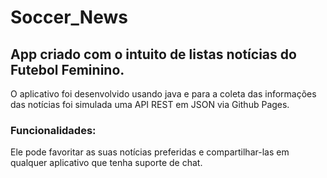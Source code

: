 # Soccer_News

## App criado com o intuito de listas notícias do Futebol Feminino.
O aplicativo foi desenvolvido usando java e para a coleta das informações das notícias foi simulada  uma API REST em  JSON via Github Pages.

### Funcionalidades: 
Ele pode favoritar as  suas notícias preferidas e  compartilhar-las em qualquer aplicativo que tenha suporte de chat.
